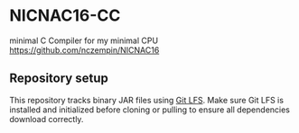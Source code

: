 NICNAC16-CC
===========

minimal C Compiler for my minimal CPU https://github.com/nczempin/NICNAC16

## Repository setup
This repository tracks binary JAR files using [Git LFS](https://git-lfs.github.com/). Make sure Git LFS is installed and initialized before cloning or pulling to ensure all dependencies download correctly.
